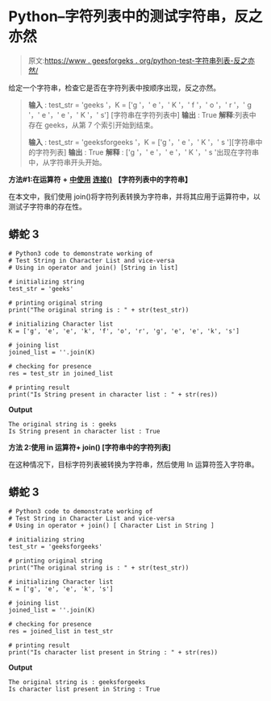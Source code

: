 # Python–字符列表中的测试字符串，反之亦然

> 原文:[https://www . geesforgeks . org/python-test-字符串列表-反之亦然/](https://www.geeksforgeeks.org/python-test-string-in-character-list-and-vice-versa/)

给定一个字符串，检查它是否在字符列表中按顺序出现，反之亦然。

> **输入** : test_str = 'geeks '，K = ['g '，' e '，' K '，' f '，' o '，' r '，' g '，' e '，' e '，' K '，' s'] [字符串在字符列表中]
> **输出** : True
> **解释**:列表中存在 geeks，从第 7 个索引开始到结束。
> 
> **输入** : test_str = 'geeksforgeeks '，K = ['g '，' e '，' K '，' s '][字符串中的字符列表]
> **输出** : True
> **解释** : ['g '，' e '，' e '，' K '，' s '出现在字符串中，从字符串开头开始。

**方法#1:在运算符** **+** [**中使用**](https://www.geeksforgeeks.org/join-function-python/) [**连接()**](https://www.geeksforgeeks.org/python-membership-identity-operators-not-not/) **【字符列表中的字符串】**

在本文中，我们使用 join()将字符列表转换为字符串，并将其应用于运算符中，以测试子字符串的存在性。

## 蟒蛇 3

```
# Python3 code to demonstrate working of
# Test String in Character List and vice-versa
# Using in operator and join() [String in list]

# initializing string
test_str = 'geeks'

# printing original string
print("The original string is : " + str(test_str))

# initializing Character list
K = ['g', 'e', 'e', 'k', 'f', 'o', 'r', 'g', 'e', 'e', 'k', 's']

# joining list
joined_list = ''.join(K)

# checking for presence
res = test_str in joined_list

# printing result
print("Is String present in character list : " + str(res))
```

**Output**

```
The original string is : geeks
Is String present in character list : True
```

**方法 2:使用 in 运算符+ join() [字符串中的字符列表]**

在这种情况下，目标字符列表被转换为字符串，然后使用 In 运算符签入字符串。

## 蟒蛇 3

```
# Python3 code to demonstrate working of
# Test String in Character List and vice-versa
# Using in operator + join() [ Character List in String ]

# initializing string
test_str = 'geeksforgeeks'

# printing original string
print("The original string is : " + str(test_str))

# initializing Character list
K = ['g', 'e', 'e', 'k', 's']

# joining list
joined_list = ''.join(K)

# checking for presence
res = joined_list in test_str

# printing result
print("Is character list present in String : " + str(res))
```

**Output**

```
The original string is : geeksforgeeks
Is character list present in String : True
```